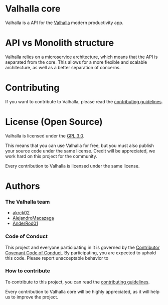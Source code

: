 # Valhalla core

Valhalla is a API for the [Valhalla](https://github.com/akrck02/valhalla) modern productivity app.

# API vs Monolith structure

Valhalla relies on a microservice architecture, which means that the API is separated from the core. This allows for a more flexible and scalable architecture, as well as a better separation of concerns.

# Contributing

If you want to contribute to Valhalla, please read the [contributing guidelines](CONTRIBUTING.md).

# License (Open Source)

Valhalla is licensed under the [GPL 3.0](LICENSE).

This means that you can use Valhalla for free, but you must also publish your source code under the same license.
Credit will be appreciated, we work hard on this project for the community. 

Every contribution to Valhalla is licensed under the same license.

# Authors

### The Valhalla team
- [akrck02](https://github.com/akrck02)
- [AlejandroMacazaga](https://github.com/AlejandroMacazaga)
- [AnderRod01](https://github.com/AnderRod01)


### Code of Conduct

This project and everyone participating in it is governed by the [Contributor Covenant Code of Conduct](CODE_OF_CONDUCT.md). By participating, you are expected to uphold this code. Please report unacceptable behavior to

### How to contribute

To contribute to this project, you can read the [contributing guidelines](CONTRIBUTING.md).

Every contribution to Valhalla core will be highly appreciated, as it will help us to improve the project.
